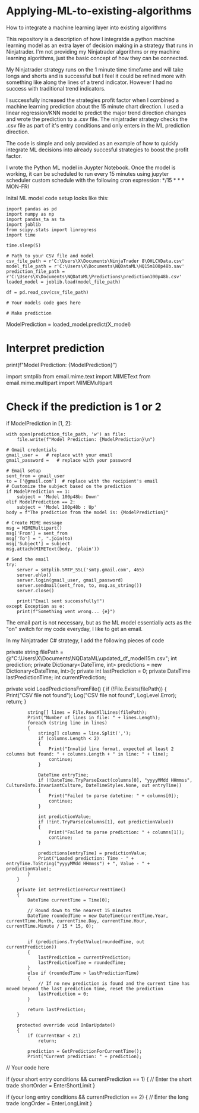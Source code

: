 # Applying-ML-to-existing-algorithms
How to integrate a machine learning layer into existing algorithms

This repository is a description of how I integratde a python machine learning model as an extra layer of decision making in a strategy that runs in Ninjatrader. I'm not providing my Ninjatrader algorithms or my machine learning algorithms, just the basic concept of how they can be connected.

My Ninjatrader strategy runs on the 1 minute time timefame and will take longs and shorts and is successful but I feel it could be refined more with something like along the lines of a trend indicator. However I had no success with traditional trend indicators. 

I successfully increased the strategies profit factor  when I combined a machine learning prediction about the 15 minute chart direction. I used a linear regression/KNN model to predict the major trend direction changes and wrote the prediction to a .csv file. The ninjatrader strategy checks the .csv file as part of it's entry conditions and only enters in the ML prediction direction.

The code is simple and only provided as an example of how to quickly integrate ML decisions into already succesful strategies to boost the profit factor.

I wrote the Python ML model in Juypter Notebook. Once the model is working, it can be scheduled to run every 15 minutes using jupyter scheduler custom schedule with the following cron expression: */15 * * * MON-FRI

Inital ML model code setup looks like this:

    import pandas as pd
    import numpy as np
    import pandas_ta as ta
    import joblib 
    from scipy.stats import linregress
    import time
    
    time.sleep(5)
    
    # Path to your CSV file and model
    csv_file_path = r'C:\Users\X\Documents\NinjaTrader 8\OHLCVData.csv'
    model_file_path = r'C:\Users\X\Documents\NQDataML\NQ15m100p48b.sav'
    prediction_file_path = r'C:\Users\X\Documents\NQDataML\Predictions\prediction100p48b.csv'
    loaded_model = joblib.load(model_file_path)
    
    df = pd.read_csv(csv_file_path)
    
    # Your models code goes here

    # Make prediction
ModelPrediction = loaded_model.predict(X_model)

# Interpret prediction
print(f"Model Prediction: {ModelPrediction}")

import smtplib
from email.mime.text import MIMEText
from email.mime.multipart import MIMEMultipart

# Check if the prediction is 1 or 2
if ModelPrediction in [1, 2]:

    with open(prediction_file_path, 'w') as file:
        file.write(f"Model Prediction: {ModelPrediction}\n")

    # Gmail credentials
    gmail_user =   # replace with your email
    gmail_password =   # replace with your password
    
    # Email setup
    sent_from = gmail_user
    to = ['@gmail.com']  # replace with the recipient's email
    # Customize the subject based on the prediction
    if ModelPrediction == 1:
        subject = 'Model 100p48b: Down'
    elif ModelPrediction == 2:
        subject = 'Model 100p48b : Up'
    body = f"The prediction from the model is: {ModelPrediction}"
    
    # Create MIME message
    msg = MIMEMultipart()
    msg['From'] = sent_from
    msg['To'] = ", ".join(to)
    msg['Subject'] = subject
    msg.attach(MIMEText(body, 'plain'))
    
    # Send the email
    try:
        server = smtplib.SMTP_SSL('smtp.gmail.com', 465)
        server.ehlo()
        server.login(gmail_user, gmail_password)
        server.sendmail(sent_from, to, msg.as_string())
        server.close()
    
        print("Email sent successfully!")
    except Exception as e:
        print(f"Something went wrong... {e}")

The email part is not necessary, but as the ML model essentially acts as the "on" switch for my code everyday, I like to get an email.

In my Ninjatrader C# strategy, I add the following pieces of code

    
  private string filePath = @"C:\Users\X\Documents\NQDataML\updated_df_model15m.csv";
		int prediction;
		private Dictionary<DateTime, int> predictions = new Dictionary<DateTime, int>();
  private int lastPrediction = 0;
  private DateTime lastPredictionTime;
		int currentPrediction;

  private void LoadPredictionsFromFile()
        {
            if (!File.Exists(filePath))
            {
                Print("CSV file not found");
                Log("CSV file not found", LogLevel.Error);
                return;
            }

            string[] lines = File.ReadAllLines(filePath);
			Print("Number of lines in file: " + lines.Length);
            foreach (string line in lines)
            {
                string[] columns = line.Split(',');
                if (columns.Length < 2)
                {
                    Print("Invalid line format, expected at least 2 columns but found: " + columns.Length + " in line: " + line);
                    continue;
                }

                DateTime entryTime;
				if (!DateTime.TryParseExact(columns[0], "yyyyMMdd HHmmss", CultureInfo.InvariantCulture, DateTimeStyles.None, out entryTime))
                {
                    Print("Failed to parse datetime: " + columns[0]);
                    continue;
                }

                int predictionValue;
				if (!int.TryParse(columns[1], out predictionValue))
                {
                    Print("Failed to parse prediction: " + columns[1]);
                    continue;
                }

                predictions[entryTime] = predictionValue;
				Print("Loaded prediction: Time - " + entryTime.ToString("yyyyMMdd HHmmss") + ", Value - " + predictionValue);
            }
        }
		
		private int GetPredictionForCurrentTime()
        {
            DateTime currentTime = Time[0];

            // Round down to the nearest 15 minutes
            DateTime roundedTime = new DateTime(currentTime.Year, currentTime.Month, currentTime.Day, currentTime.Hour, currentTime.Minute / 15 * 15, 0);

            
			if (predictions.TryGetValue(roundedTime, out currentPrediction))
            {
                lastPrediction = currentPrediction;
                lastPredictionTime = roundedTime;
            }
            else if (roundedTime > lastPredictionTime)
            {
                // If no new prediction is found and the current time has moved beyond the last prediction time, reset the prediction
                lastPrediction = 0;
            }

            return lastPrediction;
        }

        protected override void OnBarUpdate()
		{
		    if (CurrentBar < 21)
		        return;
			
			prediction = GetPredictionForCurrentTime();
			Print("Current prediction: " + prediction);

   // Your code here


  if (your short entry conditions && currentPrediction == 1)
						{
       // Enter the short trade
       shortOrder = EnterShortLimit
       }

  if (your long entry conditions && currentPrediction == 2)
						{
       // Enter the long trade
       longOrder = EnterLongLimit
       }

 
